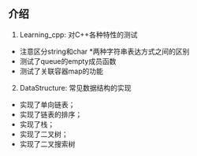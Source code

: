 ## 介绍
1. Learning_cpp: 对C++各种特性的测试
- 注意区分string和char *两种字符串表达方式之间的区别
- 测试了queue的empty成员函数
- 测试了关联容器map的功能

2. DataStructure: 常见数据结构的实现
- 实现了单向链表；
- 实现了链表的排序；
- 实现了栈；
- 实现了二叉树；
- 实现了二叉搜索树